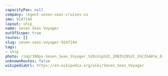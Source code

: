 ```yaml
---
capacityPax: null
company: regent-seven-seas-cruises-us
imo: 9247144
layout: ship
name: Seven Seas Voyager
outOfScope: true
routes: []
slug: seven-seas-voyager-9247144
tags:
- ship
photo: /img/300px-Seven_Seas_Voyager_%28ship%2C_2003%29%2C_S%C3%A8te_01.jpg
unknownRoutes: false
wikipediaUrl: https://en.wikipedia.org/wiki/Seven_Seas_Voyager
---
```


